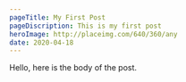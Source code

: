 ```yaml
---
pageTitle: My First Post
pageDiscription: This is my first post
heroImage: http://placeimg.com/640/360/any
date: 2020-04-18
---
```


Hello, here is the body of the post.
